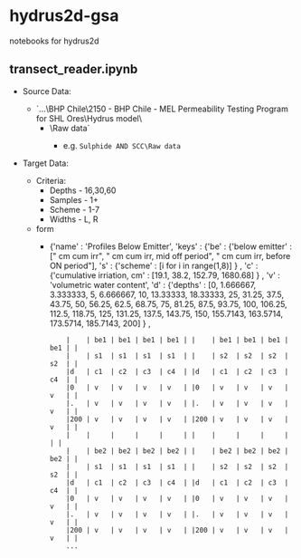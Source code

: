 # hydrus2d-gsa
notebooks for hydrus2d

## transect_reader.ipynb
* Source Data: 
  * `...\BHP Chile\2150 - BHP Chile - MEL Permeability Testing Program for SHL Ores\Hydrus model\
    * <sample name>\Raw data\`
      * e.g.  `Sulphide AND SCC\Raw data`
      
* Target Data: 
  * Criteria: 
    * Depths - 16,30,60
    * Samples - 1+
    * Scheme - 1-7
    * Widths - L, R
  * form
    * {'name' : 'Profiles Below Emitter', 
        'keys' : 
          {'be' : {'below emitter' : [" cm cum irr", " cm cum irr, mid off period", 
                                      " cm cum irr, before ON period"], 
           's'  : {'scheme' : [i for i in range(1,8)] } ,
           'c'  : {'cumulative irriation, cm' : [19.1, 38.2, 152.79, 1680.68] } ,
           'v'  : 'volumetric water content',
           'd'  : {'depths' : [0, 1.666667, 3.333333, 5, 6.666667, 10, 13.33333, 18.33333, 25,
                               31.25, 37.5, 43.75, 50, 56.25, 62.5, 68.75, 75, 81.25, 87.5, 93.75, 
                               100, 106.25, 112.5, 118.75, 125, 131.25, 137.5, 143.75, 150, 
                               155.7143, 163.5714, 173.5714, 185.7143, 200]
                               } ,
           

            
              |    | be1 | be1 | be1 | be1 | |    | be1 | be1 | be1 | be1 | |
              |    | s1  | s1  | s1  | s1  | |    | s2  | s2  | s2  | s2  | |
              |d   | c1  | c2  | c3  | c4  | |d   | c1  | c2  | c3  | c4  | |
              |0   | v   | v   | v   | v   | |0   | v   | v   | v   | v   | |
              |.   | v   | v   | v   | v   | |.   | v   | v   | v   | v   | |
              |200 | v   | v   | v   | v   | |200 | v   | v   | v   | v   | |
              |    |     |     |     |     | |    |     |     |     |     | |
              |    | be2 | be2 | be2 | be2 | |    | be2 | be2 | be2 | be2 | |
              |    | s1  | s1  | s1  | s1  | |    | s2  | s2  | s2  | s2  | |
              |d   | c1  | c2  | c3  | c4  | |d   | c1  | c2  | c3  | c4  | |
              |0   | v   | v   | v   | v   | |0   | v   | v   | v   | v   | |
              |.   | v   | v   | v   | v   | |.   | v   | v   | v   | v   | |
              |200 | v   | v   | v   | v   | |200 | v   | v   | v   | v   | |
              ...

  
